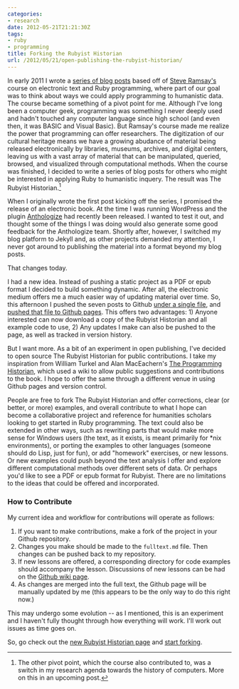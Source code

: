 ```yaml
---
categories:
- research
date: 2012-05-21T21:21:30Z
tags:
- ruby
- programming
title: Forking the Rubyist Historian
url: /2012/05/21/open-publishing-the-rubyist-historian/
---
```


In early 2011 I wrote a [series of blog posts](http://www.jasonheppler.org/2010/12/29/the-rubyist-historian-getting-started.html) based off of [Steve Ramsay's](http://lenz.unl.edu/) course on electronic text and Ruby programming, where part of our goal was to think about ways we could apply programming to humanistic data. The course became something of a pivot point for me. Although I've long been a computer geek, programming was something I never deeply used and hadn't touched any computer language since high school (and even then, it was BASIC and Visual Basic). But Ramsay's course made me realize the power that programming can offer researchers. The digitization of our cultural heritage means we have a growing abudance of material being released electronically by libraries, museums, archives, and digital centers, leaving us with a vast array of material that can be manipulated, queried, browsed, and visualized through computational methods. When the course was finished, I decided to write a series of blog posts for others who might be interested in applying Ruby to humanistic inquery. The result was The Rubyist Historian.[^rubyfork]

When I originally wrote the first post kicking off the series, I promised the release of an electronic book. At the time I was running WordPress and the plugin [Anthologize](http://anthologize.org/) had recently been released. I wanted to test it out, and thought some of the things I was doing would also generate some good feedback for the Anthologize team. Shortly after, however, I switched my blog platform to Jekyll and, as other projects demanded my attention, I never got around to publishing the material into a format beyond my blog posts.

That changes today. 

I had a new idea. Instead of pushing a static project as a PDF or epub format I decided to build something dynamic. After all, the electronic medium offers me a much easier way of updating material over time. So, this afternoon I pushed the seven posts to Github [under a single file](https://github.com/hepplerj/rubyist-historian/blob/master/fulltext.md), and [pushed that file to Github pages](http://hepplerj.github.com/rubyist-historian/). This offers two advantages: 1) Anyone interested can now download a copy of the Rubyist Historian and all example code to use, 2) Any updates I make can also be pushed to the page, as well as tracked in version history.

But I want more. As a bit of an experiment in open publishing, I've decided to open source The Rubyist Historian for public contributions. I take my inspiration from William Turkel and Alan MacEachern's [The Programming Historian](http://www.niche-canada.org/programming-historian), which used a wiki to allow public suggestions and contributions to the book. I hope to offer the same through a different venue in using Github pages and version control.

People are free to fork The Rubyist Historian and offer corrections, clear (or better, or more) examples, and overall contribute to what I hope can become a collaborative project and reference for humanities scholars looking to get started in Ruby programming. The text could also be extended in other ways, such as rewriting parts that would make more sense for Windows users (the text, as it exists, is meant primarily for *nix environments), or porting the examples to other languages (someone should do Lisp, just for fun), or add "homework" exercises, or new lessons. Or new examples could push beyond the text analysis I offer and explore different computational methods over different sets of data. Or perhaps you'd like to see a PDF or epub format for Rubyist. There are no limitations to the ideas that could be offered and incorporated.

### How to Contribute

My current idea and workflow for contributions will operate as follows:

1. If you want to make contributions, make a fork of the project in your Github repository.
2. Changes you make should be made to the <code>fulltext.md</code> file. Then changes can be pushed back to my repository.
3. If new lessons are offered, a corresponding directory for code examples should accompany the lesson. Discussions of new lessons can be had on the [Github wiki page](https://github.com/hepplerj/rubyist-historian/wiki). 
4. As changes are merged into the full text, the Github page will be manually updated by me (this appears to be the only way to do this right now.)

This may undergo some evolution -- as I mentioned, this is an experiment and I haven't fully thought through how everything will work. I'll work out issues as time goes on.

So, go check out the [new Rubyist Historian page](http://hepplerj.github.com/rubyist-historian/) and [start forking](https://github.com/hepplerj/rubyist-historian/).

[^rubyfork]: The other pivot point, which the course also contributed to, was a switch in my research agenda towards the history of computers. More on this in an upcoming post.
